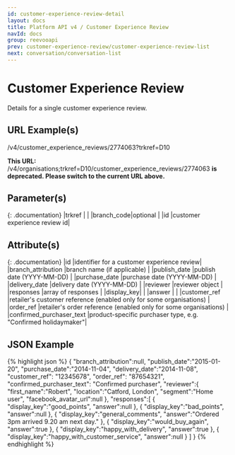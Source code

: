 ```yaml
---
id: customer-experience-review-detail
layout: docs
title: Platform API v4 / Customer Experience Review
navId: docs
group: reevooapi
prev: customer-experience-review/customer-experience-review-list
next: conversation/conversation-list
---
```


# Customer Experience Review
Details for a single customer experience review.

## URL Example(s)
/v4/customer_experience_reviews/2774063?trkref=D10

<div class="warning">
  <strong>This URL: </strong> 
  /v4/organisations;trkref=D10/customer_experience_reviews/2774063 
  <strong> is deprecated. Please switch to the current URL above.</strong><br/>
</div>

## Parameter(s)

{: .documentation}
|trkref     |                             |
|branch_code|optional                     |
|id         |customer experience review id|

## Attribute(s)

{: .documentation}
|id                                       |identifier for a customer experience review|
|branch_attribution                       |branch name (if applicable)                |
|publish_date                             |publish date (YYYY-MM-DD)                  |
|purchase_date                            |purchase date (YYYY-MM-DD)                 |
|delivery_date                            |delivery date (YYYY-MM-DD)                 |
|reviewer                                 |reviewer object                            |
|responses                                |array of responses                         |
|<span class="indent-1">display_key</span>|                                           |
|<span class="indent-1">answer</span>     |                                           |
|customer_ref                             |retailer's customer reference  (enabled only for some organisations)            |
|order_ref                                |retailer's order reference     (enabled only for some organisations)            |
|confirmed_purchaser_text |product-specific purchaser type, e.g. "Confirmed holidaymaker"|

## JSON Example
{% highlight json %}
{
   "branch_attribution":null,
   "publish_date":"2015-01-20",
   "purchase_date":"2014-11-04",
   "delivery_date":"2014-11-08",
   "customer_ref": "12345678",
   "order_ref": "87654321",
   "confirmed_purchaser_text": "Confirmed purchaser",
   "reviewer":{
      "first_name":"Robert",
      "location":"Catford, London",
      "segment":"Home user",
      "facebook_avatar_url":null
   },
   "responses":[
      {
         "display_key":"good_points",
         "answer":null
      },
      {
         "display_key":"bad_points",
         "answer":null
      },
      {
         "display_key":"general_comments",
         "answer":"Ordered 3pm arrived 9.20 am next day."
      },
      {
         "display_key":"would_buy_again",
         "answer":true
      },
      {
         "display_key":"happy_with_delivery",
         "answer":true
      },
      {
         "display_key":"happy_with_customer_service",
         "answer":null
      }
   ]
}
{% endhighlight %}
